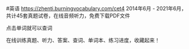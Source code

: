 #英语
https://zhenti.burningvocabulary.com/cet4
2014年6月 - 2021年6月，共计45套真题试卷，在线音频听力，免费下载PDF文件

点击单词就可以查词

在线训练真题、听力、答案、查词、单词本、练习进度，收藏起来！